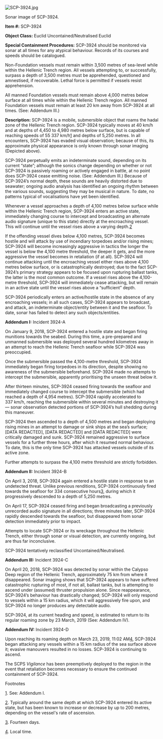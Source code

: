 ![SCP-3924.jpg](http://scp-wiki.wdfiles.com/local--files/scp-3924/SCP-3924.jpg)

Sonar image of SCP-3924.

**Item #:** SCP-3924

**Object Class:** Euclid Uncontained/Neutralised Euclid

**Special Containment Procedures:** SCP-3924 should be monitored via sonar at all times for any atypical behaviour. Records of its courses and speeds should be catalogued.

Non-Foundation vessels must remain within 3,500 metres of sea-level while within the Hellenic Trench region. All vessels attempting to, or successfully, surpass a depth of 3,500 metres must be apprehended, questioned and amnestised, if recoverable. Lethal force is permitted if vessels resist apprehension.

All manned Foundation vessels must remain above 4,000 metres below surface at all times while within the Hellenic Trench region. All manned Foundation vessels must remain at least 20 km away from SCP-3924 at all times. (See: Addendum III.)

**Description:** SCP-3924 is a mobile, submersible object that roams the hadal zone of the Hellenic Trench region. SCP-3924 typically moves at 40 km/h and at depths of 4,450 to 4,980 metres below surface, but is capable of reaching speeds of 55 337 km/h[1](javascript:;) and depths of 5,250 metres. In all encounters, SCP-3924 has evaded visual observation; because of this, its approximate physical appearance is only known through sonar imaging (Depicted above).

SCP-3924 perpetually emits an indeterminate sound, depending on its current “state”; although the sonics change depending on whether or not SCP-3924 is passively roaming or actively engaged in battle, at no point does SCP-3924 cease emitting noise. (See: Addendum III.) Because of SCP-3924’s normal depth, these sounds are heavily distorted due to seawater; ongoing audio analysis has identified an ongoing rhythm between the various sounds, suggesting they may be musical in nature. To date, no patterns typical of vocalisations have yet been identified.

Whenever a vessel approaches a depth of 4,100 metres below surface while within the Hellenic Trench region, SCP-3924 enters an active state, immediately changing course to intercept and broadcasting an alternate audio signature (unique to this state) directly at the encroaching vessel. This will continue until the vessel rises above a varying depth.[2](javascript:;)

If the offending vessel dives below 4,100 metres, SCP-3924 becomes hostile and will attack by use of incendiary torpedoes and/or rising mines; SCP-3924 will become increasingly aggressive in tactics the longer the vessel is below the 4,100 metre threshold, the deeper it gets, and the more aggressive the vessel becomes in retaliation (if at all). SCP-3924 will continue attacking until the encroaching vessel either rises above 4,100 metres below surface, or is catastrophically destroyed; due to the fact SCP-3924’s primary strategy appears to be focused upon rupturing ballast tanks, the latter is the most common outcome. If a vessel rises above the 4,100-metre threshold, SCP-3924 will immediately cease attacking, but will remain in an active state until the vessel rises above a “sufficient” depth.

SCP-3924 periodically enters an active/hostile state in the absence of any encroaching vessels; in all such cases, SCP-3924 appears to broadcast, and attack, an indeterminate object/entity between it and the seafloor. To date, sonar has failed to detect any such objects/entities.

**Addendum I:** Incident 3924-A

On January 9, 2018, SCP-3924 entered a hostile state and began firing munitions towards the seabed. During this time, a pre-prepared and unmanned submersible was deployed several hundred kilometres away in an attempt to reach the Hellenic Trench seafloor while SCP-3924 was preoccupied.

Once the submersible passed the 4,100-metre threshold, SCP-3924 immediately began firing torpedoes in its direction, despite showing no awareness of the submersible beforehand. SCP-3924 made no attempts to intercept the submersible, apparently prioritising the unseen threat below it.

After thirteen minutes, SCP-3924 ceased firing towards the seafloor and immediately changed course to intercept the submersible (which had reached a depth of 4,954 metres). SCP-3924 rapidly accelerated to 337 km/h, reaching the submersible within several minutes and destroying it — sonar observation detected portions of SCP-3924’s hull shedding during this maneuver.

SCP-3924 then ascended to a depth of 4,500 metres and began deploying rising mines in an attempt to damage or sink ships at the sea’s surface; \[DATA REDACTED\], \[DATA REDACTED\] and \[DATA REDACTED\] were critically damaged and sunk. SCP-3924 remained aggressive to surface vessels for a further three hours, after which it resumed normal behaviour. To date, this is the only time SCP-3924 has attacked vessels outside of its active zone.

Further attempts to surpass the 4,100 metre threshold are strictly forbidden.

**Addendum II:** Incident 3924-B

On April 3, 2018, SCP-3924 again entered a hostile state in response to an undetected threat. Unlike previous renditions, SCP-3924 continuously fired towards the seafloor for 334 consecutive hours[3](javascript:;), during which it progressively descended to a depth of 5,250 metres.

On April 17, SCP-3924 ceased firing and began broadcasting a previously unrecorded audio signature in all directions; three minutes later, SCP-3924 rapidly descended towards the seafloor, but disappeared from sonar detection immediately prior to impact.

Attempts to locate SCP-3924 or its wreckage throughout the Hellenic Trench, either through sonar or visual detection, are currently ongoing, but are thus far inconclusive.

SCP-3924 tentatively reclassified Uncontained/Neutralised.

**Addendum III:** Incident 3924-C

On April 20, 2018, SCP-3924 was detected by sonar within the Calypso Deep region of the Hellenic Trench, approximately 75 km from where it disappeared. Sonar imaging shows that SCP-3924 appears to have suffered catastrophic rupturing of most, if not all, ballast tanks, but is attempting to ascend under (assumed) thruster propulsion alone. Since reappearance, SCP-3924’s behaviour has drastically changed; SCP-3924 will only respond to vessels within a 15 km radius, which it will aggressively fire upon, and SCP-3924 no longer produces any detectable audio.

SCP-3924, at its current heading and speed, is estimated to return to its regular roaming zone by 23 March, 2019 (See: Addendum IV).

**Addendum IV:** Incident 3924-D

Upon reaching its roaming depth on March 23, 2019, 11:02 AM[4](javascript:;), SCP-3924 began attacking any vessels within a 15 km radius of the sea surface above it; evasive manouvers resulted in no losses. SCP-3924 is continuing to ascend.

The SCPS _Vigilance_ has been preemptively deployed to the region in the event that retaliation becomes necessary to ensure the continued containment of SCP-3924.

Footnotes

[1](javascript:;). See: Addendum I.

[2](javascript:;). Typically around the same depth at which SCP-3924 entered its active state, but has been known to increase or decrease by up to 200 metres, depending on the vessel's rate of ascension.

[3](javascript:;). Fourteen days.

[4](javascript:;). Local time.